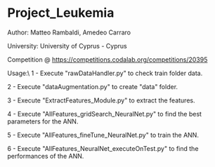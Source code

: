 # Project_Leukemia
Author: Matteo Rambaldi, Amedeo Carraro

University: University of Cyprus - Cyprus

Competition @ https://competitions.codalab.org/competitions/20395

Usage:\\
1 - Execute "rawDataHandler.py" to check train folder data.

2 - Execute "dataAugmentation.py" to create "data" folder.

3 - Execute "ExtractFeatures_Module.py" to extract the features.

4 - Execute "AllFeatures_gridSearch_NeuralNet.py" to find the best parameters for the ANN.

5 - Execute "AllFeatures_fineTune_NeuralNet.py" to train the ANN.

6 - Execute "AllFeatures_NeuralNet_executeOnTest.py" to find the performances of the ANN.
